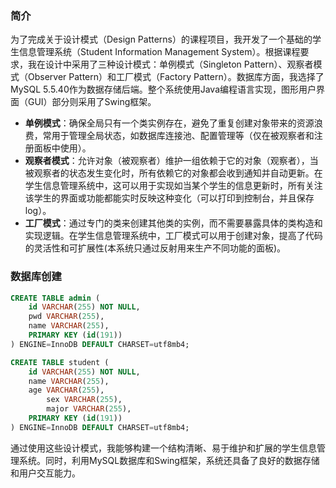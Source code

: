 ### 简介

为了完成关于设计模式（Design Patterns）的课程项目，我开发了一个基础的学生信息管理系统（Student Information Management System）。根据课程要求，我在设计中采用了三种设计模式：单例模式（Singleton Pattern）、观察者模式（Observer Pattern）和工厂模式（Factory Pattern）。数据库方面，我选择了MySQL 5.5.40作为数据存储后端。整个系统使用Java编程语言实现，图形用户界面（GUI）部分则采用了Swing框架。

* **单例模式**：确保全局只有一个类实例存在，避免了重复创建对象带来的资源浪费，常用于管理全局状态，如数据库连接池、配置管理等（仅在被观察者和注册面板中使用）。
* **观察者模式**：允许对象（被观察者）维护一组依赖于它的对象（观察者），当被观察者的状态发生变化时，所有依赖它的对象都会收到通知并自动更新。在学生信息管理系统中，这可以用于实现如当某个学生的信息更新时，所有关注该学生的界面或功能都能实时反映这种变化（可以打印到控制台，并且保存log）。
* **工厂模式**：通过专门的类来创建其他类的实例，而不需要暴露具体的类构造和实现逻辑。在学生信息管理系统中，工厂模式可以用于创建对象，提高了代码的灵活性和可扩展性(本系统只通过反射用来生产不同功能的面板)。

### 数据库创建


```sql
CREATE TABLE admin (  
    id VARCHAR(255) NOT NULL,  
    pwd VARCHAR(255),  
    name VARCHAR(255),  
    PRIMARY KEY (id(191))  
) ENGINE=InnoDB DEFAULT CHARSET=utf8mb4;

CREATE TABLE student (  
    id VARCHAR(255) NOT NULL,  
    name VARCHAR(255),  
    age VARCHAR(255),  
		sex VARCHAR(255), 
		major VARCHAR(255), 
    PRIMARY KEY (id(191))  
) ENGINE=InnoDB DEFAULT CHARSET=utf8mb4;


```


通过使用这些设计模式，我能够构建一个结构清晰、易于维护和扩展的学生信息管理系统。同时，利用MySQL数据库和Swing框架，系统还具备了良好的数据存储和用户交互能力。

